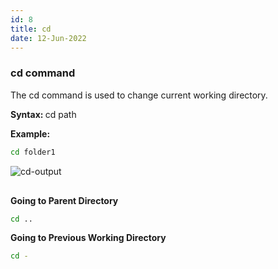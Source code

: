```yaml
---
id: 8
title: cd
date: 12-Jun-2022
---
```


### cd command

The cd command is used to change current working directory.

<p class="lc-paragraph">
<strong>Syntax:&nbsp;</strong>cd path
</p>

<p class="lc-paragraph">
<strong>Example:</strong>
</p>

```bash
cd folder1
```

<img class='lc-img' src='https://user-images.githubusercontent.com/43666833/173221187-fadbf254-85f2-42b8-a677-e37576858bdd.gif' alt='cd-output'>

<div style="height:16px"></div>

**Going to Parent Directory**

```bash
cd ..
```

**Going to Previous Working Directory**

```bash
cd -
```
